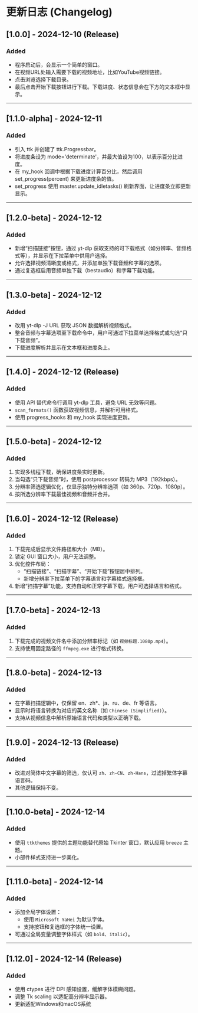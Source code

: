# 更新日志 (Changelog)

## [1.0.0] - 2024-12-10 (Release)

### Added

- 程序启动后，会显示一个简单的窗口。
- 在视频URL处输入需要下载的视频地址，比如YouTube视频链接。
- 点击浏览选择下载目录。
- 最后点击开始下载按钮进行下载。下载进度、状态信息会在下方的文本框中显示。

---

## [1.1.0-alpha] - 2024-12-11

### Added

- 引入 ttk 并创建了 ttk.Progressbar。
- 将进度条设为 mode='determinate'，并最大值设为100，以表示百分比进度。
- 在 my_hook 回调中根据下载进度计算百分比，然后调用 set_progress(percent) 来更新进度条的值。
- set_progress 使用 master.update_idletasks() 刷新界面，让进度条立即更新显示。

---

## [1.2.0-beta] - 2024-12-12

### Added

- 新增“扫描链接”按钮，通过 yt-dlp 获取支持的可下载格式（如分辨率、音频格式等），并显示在下拉菜单中供用户选择。
- 允许选择视频清晰度或格式，并添加单独下载音频和字幕的选项。
- 通过复选框启用音频单独下载（bestaudio）和字幕下载功能。

---

## [1.3.0-beta] - 2024-12-12

### Added

- 改用 yt-dlp -J URL 获取 JSON 数据解析视频格式。
- 整合音频与字幕选项至下载命令中，用户可通过下拉菜单选择格式或勾选“只下载音频”。
- 下载进度解析并显示在文本框和进度条上。

---

## [1.4.0] - 2024-12-12 (Release)

### Added

- 使用 API 替代命令行调用 yt-dlp 工具，避免 URL 无效等问题。
- `scan_formats()` 函数获取视频信息，并解析可用格式。
- 使用 progress_hooks 和 my_hook 实现进度更新。

---

## [1.5.0-beta] - 2024-12-12

### Added

1. 实现多线程下载，确保进度条实时更新。
2. 当勾选“只下载音频”时，使用 postprocessor 转码为 MP3（192kbps）。
3. 分辨率筛选逻辑优化，仅显示独特分辨率选项（如 360p、720p、1080p）。
4. 按所选分辨率下载最佳视频和音频并合并。

---

## [1.6.0] - 2024-12-12 (Release)

### Added

1. 下载完成后显示文件路径和大小（MB）。
2. 锁定 GUI 窗口大小，用户无法调整。
3. 优化控件布局：
   - “扫描链接”、“扫描字幕”、“开始下载”按钮居中排列。
   - 新增分辨率下拉菜单下的字幕语言和字幕格式选择框。
4. 新增“扫描字幕”功能，支持自动和正常字幕下载，用户可选择语言和格式。

---

## [1.7.0-beta] - 2024-12-13

### Added

1. 下载完成的视频文件名中添加分辨率标记（如 `视频标题.1080p.mp4`）。
2. 支持使用固定路径的 `ffmpeg.exe` 进行格式转换。

---

## [1.8.0-beta] - 2024-12-13

### Added

- 在字幕扫描逻辑中，仅保留 en、zh*、ja、ru、de、fr 等语言。
- 显示时将语言转换为对应的英文名称（如 `Chinese (Simplified)`）。
- 支持从视频信息中解析原始语言代码和类型以正确下载。

---

## [1.9.0] - 2024-12-13 (Release)

### Added

- 改进对简体中文字幕的筛选，仅认可 `zh`、`zh-CN`、`zh-Hans`，过滤掉繁体字幕语言码。
- 其他逻辑保持不变。

---

## [1.10.0-beta] - 2024-12-14

### Added

- 使用 `ttkthemes` 提供的主题功能替代原始 Tkinter 窗口，默认应用 `breeze` 主题。
- 小部件样式支持进一步美化。

---

## [1.11.0-beta] - 2024-12-14

### Added

- 添加全局字体设置：
  - 使用 `Microsoft YaHei` 为默认字体。
  - 支持按钮和复选框的字体统一设置。
- 可通过全局变量调整字体样式（如 `bold`、`italic`）。

---

## [1.12.0] - 2024-12-14 (Release)

### Added

- 使用 ctypes 进行 DPI 感知设置，缓解字体模糊问题。
- 调整 Tk scaling 以适配高分辨率显示器。
- 更新适配Windows和macOS系统
